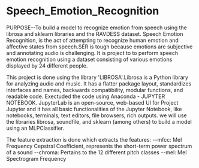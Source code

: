 # Speech_Emotion_Recognition
PURPOSE--To build a model to recognize emotion from speech using the librosa and sklearn libraries and the RAVDESS dataset.
Speech Emotion Recognition, is the act of attempting to recognize human emotion and affective states from speech.SER is tough because emotions are subjective and annotating audio is challenging.
It is project to to perform speech emotion recognition using a dataset consisting of various emotions displayed by 24 different people.

This project is done using the library 'LIBROSA'.Librosa is a Python library for analyzing audio and music. It has a flatter package layout, standardizes interfaces and names, backwards compatibility, modular functions, and readable code.
Exectuded the code using Anaconda - JUPYTER NOTEBOOK.
JupyterLab is an open-source, web-based UI for Project Jupyter and it has all basic functionalities of the Jupyter Notebook, like notebooks, terminals, text editors, file browsers, rich outputs.
we will use the libraries librosa, soundfile, and sklearn (among others) to build a model using an MLPClassifier. 


The feature extraction is done which extracts the features:
--mfcc: Mel Frequency Cepstral Coefficient, represents the short-term power spectrum of a sound
--chroma: Pertains to the 12 different pitch classes
--mel: Mel Spectrogram Frequency
